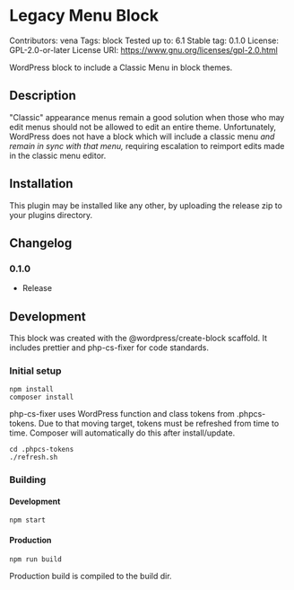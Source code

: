 # Legacy Menu Block
Contributors:      vena
Tags:              block
Tested up to:      6.1
Stable tag:        0.1.0
License:           GPL-2.0-or-later
License URI:       https://www.gnu.org/licenses/gpl-2.0.html

WordPress block to include a Classic Menu in block themes.

## Description

"Classic" appearance menus remain a good solution when those who
may edit menus should not be allowed to edit an entire theme.
Unfortunately, WordPress does not have a block which will include
a classic menu *and remain in sync with that menu,* requiring
escalation to reimport edits made in the classic menu editor.

## Installation

This plugin may be installed like any other, by uploading the
release zip to your plugins directory.

## Changelog

### 0.1.0
* Release

## Development

This block was created with the @wordpress/create-block scaffold. It
includes prettier and php-cs-fixer for code standards.

### Initial setup

```
npm install
composer install
```

php-cs-fixer uses WordPress function and class tokens from .phpcs-tokens.
Due to that moving target, tokens must be refreshed from time to time. Composer
will automatically do this after install/update.

```
cd .phpcs-tokens
./refresh.sh
```

### Building

#### Development
```
npm start
```

#### Production
```
npm run build
```

Production build is compiled to the build dir.